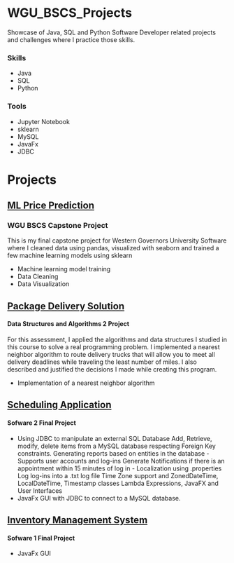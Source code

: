 # WGU_BSCS_Projects

Showcase of Java, SQL and Python Software Developer related projects and challenges where I practice those skills.

### Skills

 - Java
 - SQL
 - Python

 
### Tools

 - Jupyter Notebook
 - sklearn
 - MySQL
 - JavaFx
 - JDBC
 

# Projects 
## [ML Price Prediction](https://github.com/Jimmy90s/Projects_BSCS/tree/main/ML%20Price%20Prediction)

### WGU BSCS Capstone Project
This is my final capstone project for Western Governors University Software where I cleaned data using pandas, visualized with seaborn and trained a few machine learning models using sklearn
- Machine learning model training
- Data Cleaning
- Data Visualization

## [Package Delivery Solution](https://github.com/Jimmy90s/Projects_BSCS/tree/main/Package%20Delivery%20Solution)

#### Data Structures and Algorithms 2 Project
For this assessment, I applied the algorithms and data structures I studied in this course to solve a real programming problem. I implemented a nearest neighbor algorithm to route delivery trucks that will allow you to meet all delivery deadlines while traveling the least number of miles. I also described and justified the decisions I made while creating this program.
- Implementation of a nearest neighbor algorithm

## [Scheduling Application](https://github.com/Jimmy90s/Projects_BSCS/tree/main/Scheduling%20Application)

#### Sofware 2 Final Project
- Using JDBC to manipulate an external SQL Database
														Add, Retrieve, modify, delete items from a MySQL database respecting Foreign Key constraints.
														Generating reports based on entities in the database
														- Supports user accounts and log-ins
														Generate Notifications if there is an appointment within 15 minutes of log in
														- Localization using .properties
														Log log-ins into a .txt log file
														Time Zone support and ZonedDateTime, LocalDateTime, Timestamp classes
														Lambda Expressions,
														JavaFX and User Interfaces
- JavaFx GUI with JDBC to connect to a MySQL database.

## [Inventory Management System](https://github.com/Jimmy90s/Projects_BSCS/tree/main/Inventory%20Management%20System)

#### Sofware 1 Final Project
- JavaFx GUI 
